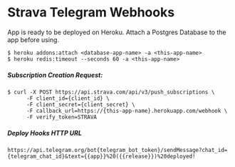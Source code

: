 # Strava Telegram Webhooks

App is ready to be deployed on Heroku. Attach a Postgres Database to the app before using.

```
$ heroku addons:attach <database-app-name> -a <this-app-name>
$ heroku redis:timeout --seconds 60 -a <this-app-name>
```

##### Subscription Creation Request:
```
$ curl -X POST https://api.strava.com/api/v3/push_subscriptions \
      -F client_id={client_id} \
      -F client_secret={client_secret} \
      -F callback_url=https://{this-app-name}.herokuapp.com/webhook \
      -F verify_token=STRAVA
```

##### Deploy Hooks HTTP URL
```
https://api.telegram.org/bot{telegram_bot_token}/sendMessage?chat_id={telegram_chat_id}&text={{app}}%20({{release}})%20deployed!
```